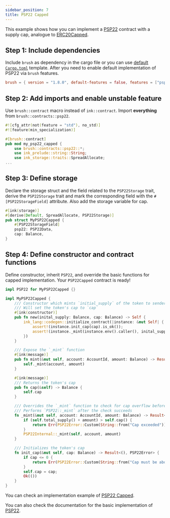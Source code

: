 ```yaml
---
sidebar_position: 7
title: PSP22 Capped
---
```


This example shows how you can implement a [PSP22](https://github.com/Supercolony-net/openbrush-contracts/tree/main/contracts/token/psp22) contract with a supply cap, analogue to [ERC20Capped](https://github.com/OpenZeppelin/openzeppelin-contracts/blob/master/contracts/token/ERC20/extensions/ERC20Capped.sol).

## Step 1: Include dependencies

Include `brush` as dependency in the cargo file or you can use [default `Cargo.toml`](/smart-contracts/overview#the-default-toml-of-your-project-with-openbrush) template.
After you need to enable default implementation of PSP22 via `brush` features.

```toml
brush = { version = "1.8.0", default-features = false, features = ["psp22"] }
```

## Step 2: Add imports and enable unstable feature

Use `brush::contract` macro instead of `ink::contract`. Import **everything** from `brush::contracts::psp22`.

```rust
#![cfg_attr(not(feature = "std"), no_std)]
#![feature(min_specialization)]

#[brush::contract]
pub mod my_psp22_capped {
    use brush::contracts::psp22::*;
    use ink_prelude::string::String;
    use ink_storage::traits::SpreadAllocate;
...
```

## Step 3: Define storage

Declare the storage struct and the field related to the `PSP22Storage` trait, derive the `PSP22Storage` trait and mark the corresponding field with the `#[PSP22StorageField]` attribute. Also add the storage variable for cap.

```rust
#[ink(storage)]
#[derive(Default, SpreadAllocate, PSP22Storage)]
pub struct MyPSP22Capped {
    #[PSP22StorageField]
    psp22: PSP22Data,
    cap: Balance,
}
```

## Step 4: Define constructor and contract functions

Define constructor, inherit `PSP22`, and override the basic functions for capped implementation. Your `PSP22Capped` contract is ready!

```rust
impl PSP22 for MyPSP22Capped {}

impl MyPSP22Capped {
    /// Constructor which mints `initial_supply` of the token to sender
    /// Will set the token's cap to `cap`
    #[ink(constructor)]
    pub fn new(inital_supply: Balance, cap: Balance) -> Self {
        ink_lang::codegen::initialize_contract(|instance: &mut Self| {
            assert!(instance.init_cap(cap).is_ok());
            assert!(instance._mint(instance.env().caller(), inital_supply).is_ok());
        })
    }

    /// Expose the `_mint` function
    #[ink(message)]
    pub fn mint(&mut self, account: AccountId, amount: Balance) -> Result<(), PSP22Error> {
        self._mint(account, amount)
    }

    #[ink(message)]
    /// Returns the token's cap
    pub fn cap(&self) -> Balance {
        self.cap
    }

    /// Overrides the `_mint` function to check for cap overflow before minting tokens
    /// Performs `PSP22::_mint` after the check succeeds
    fn _mint(&mut self, account: AccountId, amount: Balance) -> Result<(), PSP22Error> {
        if (self.total_supply() + amount) > self.cap() {
            return Err(PSP22Error::Custom(String::from("Cap exceeded")))
        }
        PSP22Internal::_mint(self, account, amount)
    }

    /// Initializes the token's cap
    fn init_cap(&mut self, cap: Balance) -> Result<(), PSP22Error> {
        if cap <= 0 {
            return Err(PSP22Error::Custom(String::from("Cap must be above 0")))
        }
        self.cap = cap;
        Ok(())
    }
}
```

You can check an implementation example of [PSP22 Capped](https://github.com/Supercolony-net/openbrush-contracts/tree/main/examples/psp22_extensions/capped).

You can also check the documentation for the basic implementation of [PSP22](/smart-contracts/PSP22/psp22).
